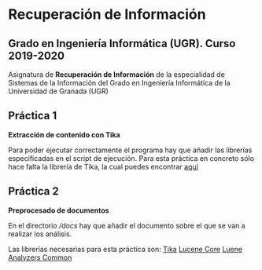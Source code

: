 # Recuperación de Información
## Grado en Ingeniería Informática (UGR). Curso 2019-2020

Asignatura de **Recuperación de Información** de la especialidad de Sistemas de la Información del Grado en Ingeniería Informática de la Universidad de Granada (UGR)

## Práctica 1
**Extracción de contenido con Tika**

Para poder ejecutar correctamente el programa hay que añadir las librerías especificadas en el script de ejecución.
Para esta práctica en concreto sólo hace falta la librería de Tika, la cual puedes encontrar [aquí](https://www.apache.org/dyn/closer.cgi/tika/tika-app-1.22.jar)

## Práctica 2
**Preprocesado de documentos**

En el directorio _/docs_ hay que añadir el documento sobre el que se van a realizar los análisis.

Las librerías necesarias para esta práctica son:
[Tika](https://www.apache.org/dyn/closer.cgi/tika/tika-app-1.22.jar)
[Lucene Core](https://mvnrepository.com/artifact/org.apache.lucene/lucene-core/8.0.0)
[Luene Analyzers Common](https://mvnrepository.com/artifact/org.apache.lucene/lucene-analyzers-common/8.0.0)

